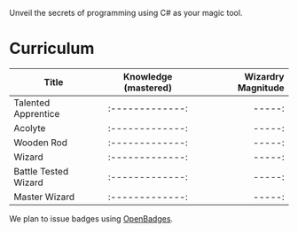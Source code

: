 Unveil the secrets of programming using C# as your magic tool.  
  
# Curriculum  
  
| Title        | Knowledge (mastered)| Wizardry Magnitude  |  
| ------------- |:-------------:| -----:|
| Talented Apprentice |:-------------:| -----:|  
| Acolyte |:-------------:| -----:|  
| Wooden Rod |:-------------:| -----:|  
| Wizard |:-------------:| -----:|  
| Battle Tested Wizard |:-------------:| -----:|  
| Master Wizard |:-------------:| -----:|  

We plan to issue badges using [OpenBadges](https://openbadges.org).
